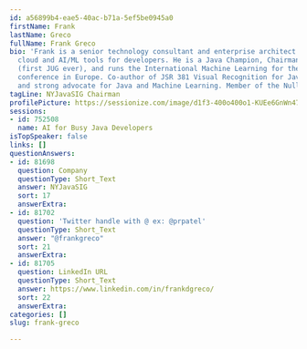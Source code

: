 ```yaml
---
id: a56899b4-eae5-40ac-b71a-5ef5be0945a0
firstName: Frank
lastName: Greco
fullName: Frank Greco
bio: 'Frank is a senior technology consultant and enterprise architect working on
  cloud and AI/ML tools for developers. He is a Java Champion, Chairman of the NYJavaSIG
  (first JUG ever), and runs the International Machine Learning for the Enterprise
  conference in Europe. Co-author of JSR 381 Visual Recognition for Java API standard
  and strong advocate for Java and Machine Learning. Member of the NullPointers. #STEAMnotSTEM'
tagLine: NYJavaSIG Chairman
profilePicture: https://sessionize.com/image/d1f3-400o400o1-KUEe6GnWn47QnDFaFpJp1R.jpg
sessions:
- id: 752508
  name: AI for Busy Java Developers
isTopSpeaker: false
links: []
questionAnswers:
- id: 81698
  question: Company
  questionType: Short_Text
  answer: NYJavaSIG
  sort: 17
  answerExtra:
- id: 81702
  question: 'Twitter handle with @ ex: @prpatel'
  questionType: Short_Text
  answer: "@frankgreco"
  sort: 21
  answerExtra:
- id: 81705
  question: LinkedIn URL
  questionType: Short_Text
  answer: https://www.linkedin.com/in/frankdgreco/
  sort: 22
  answerExtra:
categories: []
slug: frank-greco

---
```

